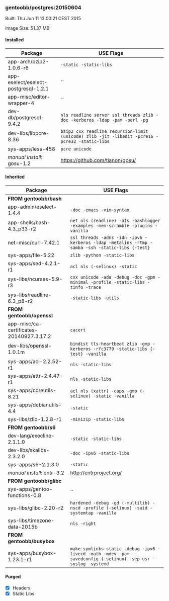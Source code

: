 ### gentoobb/postgres:20150604
Built: Thu Jun 11 13:00:21 CEST 2015

Image Size: 51.37 MB
#### Installed
Package | USE Flags
--------|----------
app-arch/bzip2-1.0.6-r6 | `-static -static-libs`
app-eselect/eselect-postgresql-1.2.1 | ``
app-misc/editor-wrapper-4 | ``
dev-db/postgresql-9.4.2 | `nls readline server ssl threads zlib -doc -kerberos -ldap -pam -perl -pg`
dev-libs/libpcre-8.36 | `bzip2 cxx readline recursion-limit (unicode) zlib -jit -libedit -pcre16 -pcre32 -static-libs`
sys-apps/less-458 | `pcre unicode`
*manual install*: gosu-1.2 | https://github.com/tianon/gosu/
#### Inherited
Package | USE Flags
--------|----------
**FROM gentoobb/bash** |
app-admin/eselect-1.4.4 | `-doc -emacs -vim-syntax`
app-shells/bash-4.3_p33-r2 | `net nls (readline) -afs -bashlogger -examples -mem-scramble -plugins -vanilla`
net-misc/curl-7.42.1 | `ssl threads -adns -idn -ipv6 -kerberos -ldap -metalink -rtmp -samba -ssh -static-libs {-test}`
sys-apps/file-5.22 | `zlib -python -static-libs`
sys-apps/sed-4.2.1-r1 | `acl nls (-selinux) -static`
sys-libs/ncurses-5.9-r3 | `cxx unicode -ada -debug -doc -gpm -minimal -profile -static-libs -tinfo -trace`
sys-libs/readline-6.3_p8-r2 | `-static-libs -utils`
**FROM gentoobb/openssl** |
app-misc/ca-certificates-20140927.3.17.2 | `cacert`
dev-libs/openssl-1.0.1m | `bindist tls-heartbeat zlib -gmp -kerberos -rfc3779 -static-libs {-test} -vanilla`
sys-apps/acl-2.2.52-r1 | `nls -static-libs`
sys-apps/attr-2.4.47-r1 | `nls -static-libs`
sys-apps/coreutils-8.21 | `acl nls (xattr) -caps -gmp (-selinux) -static -vanilla`
sys-apps/debianutils-4.4 | `-static`
sys-libs/zlib-1.2.8-r1 | `-minizip -static-libs`
**FROM gentoobb/s6** |
dev-lang/execline-2.1.1.0 | `-static -static-libs`
dev-libs/skalibs-2.3.2.0 | `-doc -ipv6 -static-libs`
sys-apps/s6-2.1.3.0 | `-static`
*manual install*: entr-3.2 | http://entrproject.org/
**FROM gentoobb/glibc** |
sys-apps/gentoo-functions-0.8 | ``
sys-libs/glibc-2.20-r2 | `hardened -debug -gd (-multilib) -nscd -profile (-selinux) -suid -systemtap -vanilla`
sys-libs/timezone-data-2015b | `nls -right`
**FROM gentoobb/busybox** |
sys-apps/busybox-1.23.1-r1 | `make-symlinks static -debug -ipv6 -livecd -math -mdev -pam -savedconfig (-selinux) -sep-usr -syslog -systemd`
#### Purged
- [x] Headers
- [x] Static Libs
